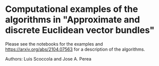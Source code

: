 # Computational examples of the algorithms in "Approximate and discrete Euclidean vector bundles"

Please see the notebooks for the examples and https://arxiv.org/abs/2104.07563 for a description of the algorithms.

Authors: Luis Scoccola and Jose A. Perea
